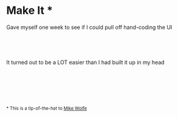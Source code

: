 #  <x>Make It</x> *

Gave myself <x>one week</x> to see if I could pull off
<x>hand-coding</x> the UI

<p>&nbsp;</p>
<p>&nbsp;</p>

It turned out to be a <x>LOT</x> easier than I had built it up in my head

<p>&nbsp;</p>
<p>&nbsp;</p>
<p>&nbsp;</p>

<small>* This is a tip-of-the-hat to <a href="http://tv.adobe.com/watch/max-2013/tips-for-creating-real-phonegap-apps-that-look-as-good-as-they-perform/">Mike Wolfe</a></small>